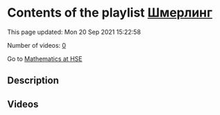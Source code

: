 # Contents of the playlist [Шмерлинг](https://www.youtube.com/playlist?list=PLq3E5oubNNoCOmM2JuY5VKY1cxWlB-b-6)

This page updated: Mon 20 Sep 2021 15:22:58

Number of videos: [0](#videos)

Go to [Mathematics at HSE](../README.md)

## Description



## Videos

